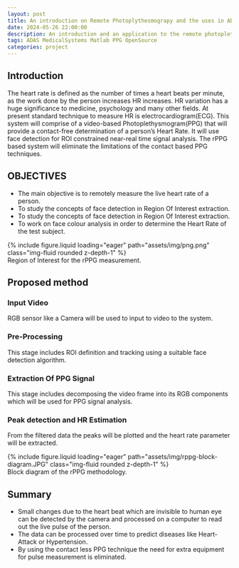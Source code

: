 ```yaml
---
layout: post
title: An introduction on Remote Photoplythesmograpy and the uses in ADAS systems.
date: 2024-05-26 22:00:00
description: An introduction and an application to the remote photoplethesmography technique.
tags: ADAS MedicalSystems Matlab PPG OpenSource
categories: project
---
```

## Introduction
The heart rate is defined as the number of times a heart beats per minute, as the work done by the person increases HR increases.
HR variation has a huge significance to medicine, psychology and many other fields.
At present standard technique to measure HR is electrocardiogram(ECG).
This system will comprise of a video-based Photoplethysmogram(PPG) that will provide a contact-free determination of a person’s Heart Rate.
It will use face detection for ROI constrained near-real time signal analysis.
The rPPG based system will eliminate the limitations of the contact based PPG techniques.

## OBJECTIVES
- The main objective is to remotely measure the live heart rate of a person.
- To study the concepts of face detection in Region Of Interest extraction. 
- To study the concepts of face detection in Region Of Interest extraction. 
- To work on face colour analysis in order to determine the Heart Rate of the test subject.

<div class="row mt-3">
    <div class="col-sm mt-3 mt-md-0">
        {% include figure.liquid loading="eager" path="assets/img/png.png" class="img-fluid rounded z-depth-1" %}
    </div>
</div>
<div class="caption">
    Region of Interest for the rPPG measurement.
</div>

## Proposed method
### Input Video
 RGB sensor like a Camera will be used to input to video  to the system. 
### Pre-Processing
This stage includes ROI definition and tracking using a suitable face detection algorithm.
### Extraction Of PPG Signal
This stage includes decomposing the video frame into its RGB components which will be used for PPG signal analysis.
### Peak detection and HR Estimation
 From the filtered data the peaks will be plotted and the heart rate parameter will be extracted.

<div class="row mt-3">
    <div class="col-sm mt-3 mt-md-0">
        {% include figure.liquid loading="eager" path="assets/img/rppg-block-diagram.JPG" class="img-fluid rounded z-depth-1" %}
    </div>
</div>
<div class="caption">
    Block diagram of the rPPG methodology.
</div>

## Summary
- Small changes due to the heart beat which are invisible to human eye can be detected by the camera and processed on a computer to read out the live pulse of the person.
- The data can be processed over time to predict diseases like Heart-Attack or Hypertension.
- By using the contact less PPG technique the need for extra equipment for pulse measurement is eliminated.